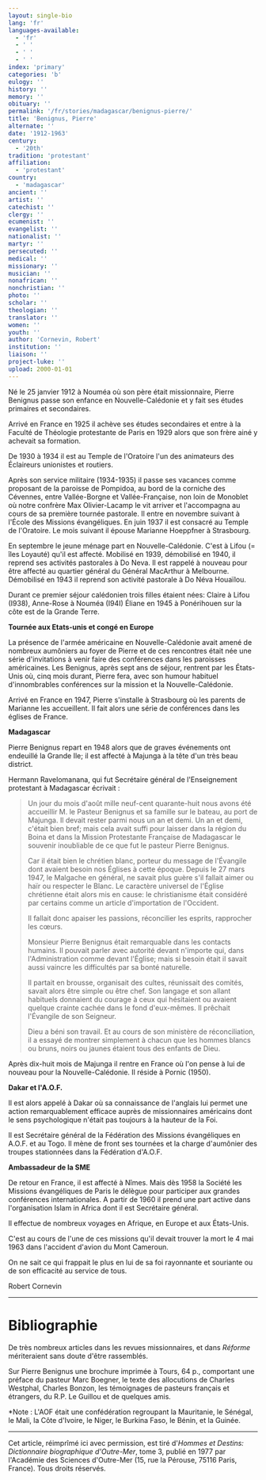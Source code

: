 ```yaml
---
layout: single-bio
lang: 'fr'
languages-available:
  - 'fr'
  - ' '
  - ' '
  - ' '
index: 'primary'
categories: 'b'
eulogy: ''
history: ''
memory: ''
obituary: ''
permalink: '/fr/stories/madagascar/benignus-pierre/'
title: 'Benignus, Pierre'
alternate: ''
date: '1912-1963'
century:
  - '20th'
tradition: 'protestant'
affiliation:
  - 'protestant'
country:
  - 'madagascar'
ancient: ''
artist: ''
catechist: ''
clergy: ''
ecumenist: ''
evangelist: ''
nationalist: ''
martyr: ''
persecuted: ''
medical: ''
missionary: ''
musician: ''
nonafrican: ''
nonchristian: ''
photo: ''
scholar: ''
theologian: ''
translator: ''
women: ''
youth: ''
author: 'Cornevin, Robert'
institution: ''
liaison: ''
project-luke: ''
upload: 2000-01-01
---
```



Né le 25 janvier 1912 à Nouméa où son père était missionnaire, Pierre Benignus passe son enfance en Nouvelle-Calédonie et y fait ses études primaires et secondaires.

Arrivé en France en 1925 il achève ses études secondaires et entre à la Faculté de Théologie protestante de Paris en 1929 alors que son frère ainé y achevait sa formation.

De 1930 à 1934 il est au Temple de l'Oratoire l'un des animateurs des Éclaireurs unionistes et routiers.

Après son service militaire (1934-1935) il passe ses vacances comme proposant de la paroisse de Pompidoa, au bord de la corniche des Cévennes, entre Vallée-Borgne et Vallée-Française, non loin de Monoblet où notre confrère Max Olivier-Lacamp le vit arriver et l'accompagna au cours de sa première tournée pastorale. Il entre en novembre suivant à l'École des Missions évangéliques. En juin 1937 il est consacré au Temple de l'Oratoire. Le mois suivant il épouse Marianne Hoeppfner à Strasbourg.

En septembre le jeune ménage part en Nouvelle-Calédonie. C'est à Lifou (= îles Loyauté) qu'il est affecté. Mobilisé en 1939, démobilisé en 1940, il reprend ses activités pastorales à Do Neva. Il est rappelé à nouveau pour être affecté au quartier général du Général MacArthur à Melbourne. Démobilisé en 1943 il reprend son activité pastorale à Do Néva Houaïlou.

Durant ce premier séjour calédonien trois filles étaient nées: Claire à Lifou (I938), Anne-Rose à Nouméa (I94I) Éliane en 1945 à Ponérihouen sur la côte est de la Grande Terre.

**Tournée aux Etats-unis et congé en Europe**

La présence de l'armée américaine en Nouvelle-Calédonie avait amené de nombreux aumôniers au foyer de Pierre et de ces rencontres était née une série d'invitations à venir faire des conférences dans les paroisses américaines. Les Benignus, après sept ans de séjour, rentrent par les États-Unis où, cinq mois durant, Pierre fera, avec son humour habituel d'innombrables conférences sur la mission et la Nouvelle-Calédonie.

Arrivé en France en 1947, Pierre s'installe à Strasbourg où les parents de Marianne les accueillent. Il fait alors une série de conférences dans les églises de France.

**Madagascar**

Pierre Benignus repart en 1948 alors que de graves événements ont endeuillé la Grande Ile; il est affecté à Majunga à la tête d'un très beau district.

Hermann Ravelomanana, qui fut Secrétaire général de l'Enseignement protestant à Madagascar écrivait :

> Un jour du mois d'août mille neuf-cent quarante-huit nous avons été accueillir M. le Pasteur Benignus et sa famille sur le bateau, au port de Majunga. Il devait rester parmi nous un an et demi. Un an et demi, c'était bien bref; mais cela avait suffi pour laisser dans la région du Boina et dans la Mission Protestante Française de Madagascar le souvenir inoubliable de ce que fut le pasteur Pierre Benignus.
> 
> 
> Car il était bien le chrétien blanc, porteur du message de l'Évangile dont avaient besoin nos Églises à cette époque. Depuis le 27 mars 1947, le Malgache en général, ne savait plus guère s'il fallait aimer ou haïr ou respecter le Blanc. Le caractère universel de l'Église chrétienne était alors mis en cause: le christianisme était considéré par certains comme un article d'importation de l'Occident.
> 
> 
> Il fallait donc apaiser les passions, réconcilier les esprits, rapprocher les cœurs.
> 
> 
> Monsieur Pierre Benignus était remarquable dans les contacts humains. Il pouvait parler avec autorité devant n'importe qui, dans l'Administration comme devant l'Église; mais si besoin était il savait aussi vaincre les difficultés par sa bonté naturelle.
> 
> 
> Il partait en brousse, organisait des cultes, réunissait des comités, savait alors être simple ou être chef. Son langage et son allant habituels donnaient du courage à ceux qui hésitaient ou avaient quelque crainte cachée dans le fond d'eux-mêmes. Il prêchait l'Évangile de son Seigneur.
> 
> 
> Dieu a béni son travail. Et au cours de son ministère de réconciliation, il a essayé de montrer simplement à chacun que les hommes blancs ou bruns, noirs ou jaunes étaient tous des enfants de Dieu.
> 
> 

Après dix-huit mois de Majunga il rentre en France où l'on pense à lui de nouveau pour la Nouvelle-Calédonie. Il réside à Pornic (1950).

**Dakar et l'A.O.F.**

Il est alors appelé à Dakar où sa connaissance de l'anglais lui permet une action remarquablement efficace auprès de missionnaires américains dont le sens psychologique n'était pas toujours à la hauteur de la Foi.

Il est Secrétaire général de la Fédération des Missions évangéliques en A.O.F. et au Togo. Il mène de front ses tournées et la charge d'aumônier des troupes stationnées dans la Fédération d'A.O.F.

**Ambassadeur de la SME**

De retour en France, il est affecté à Nîmes. Mais dès 1958 la Société les Missions évangéliques de Paris le délègue pour participer aux grandes conférences internationales. A partir de 1960 il prend une part active dans l'organisation Islam in Africa dont il est Secrétaire général.

Il effectue de nombreux voyages en Afrique, en Europe et aux États-Unis.

C'est au cours de l'une de ces missions qu'il devait trouver la mort le 4 mai 1963 dans l'accident d'avion du Mont Cameroun.

On ne sait ce qui frappait le plus en lui de sa foi rayonnante et souriante ou de son efficacité au service de tous.

Robert Cornevin

---

# Bibliographie

De très nombreux articles dans les revues missionnaires, et dans *Réforme* mériteraient sans doute d'être rassemblés.

Sur Pierre Benignus une brochure imprimée à Tours, 64 p., comportant une préface du pasteur Marc Boegner, le texte des allocutions de Charles Westphal, Charles Bonzon, les témoignages de pasteurs français et étrangers, du R.P. Le Guillou et de quelques amis.

*Note : L'AOF était une confédération regroupant la Mauritanie, le Sénégal, le Mali, la Côte d'Ivoire, le Niger, le Burkina Faso, le Bénin, et la Guinée.

---

Cet article, réimprîmé ici avec permission, est tiré d'*Hommes et Destins: Dictionnaire biographique d'Outre-Mer*, tome 3, publié en 1977 par l'Académie des Sciences d'Outre-Mer (15, rue la Pérouse, 75116 Paris, France). Tous droits réservés.